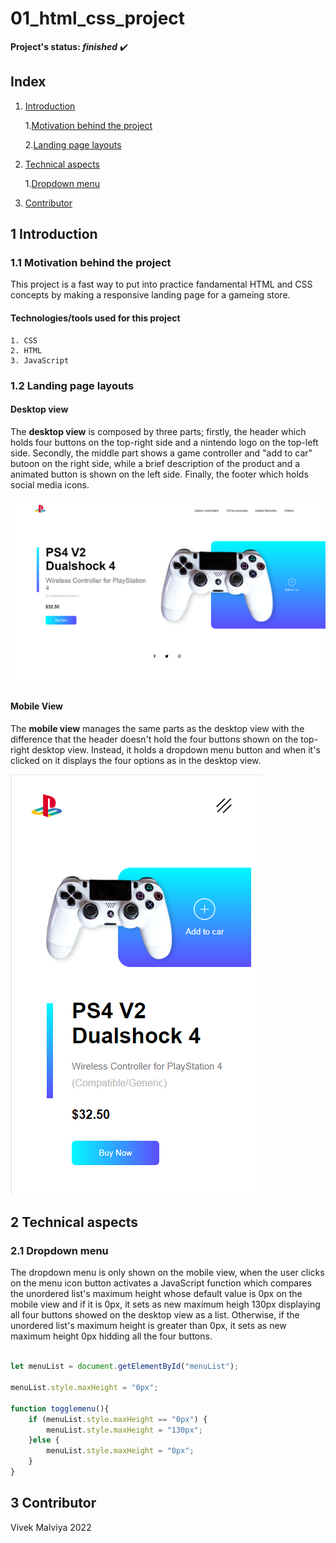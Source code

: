 # 01_html_css_project

__Project's status: *finished*__ :heavy_check_mark:

## Index

1. [Introduction](#1-Introduction)
	
	1.[Motivation behind the project](#11-Motivation-behind-the-project)

	2.[Landing page layouts](#12-Landing-page-layouts)

1. [Technical aspects](#2-Technical-aspects)

	1.[Dropdown menu](#21-Dropdown-menu)

1. [Contributor](#3-Contributor)

## 1 Introduction

### 1.1 Motivation behind the project

This project is a fast way to put into practice fandamental HTML and CSS concepts by making a responsive landing page for a gameing store. 

#### Technologies/tools used for this project
	
	1. CSS
	2. HTML
	3. JavaScript

### 1.2 Landing page layouts

#### Desktop view

The __desktop view__ is composed by three parts; firstly, the header which holds four buttons on the top-right side and a nintendo logo on the top-left side. Secondly, the middle part shows a game controller and "add to car" butoon on the right side, while a brief description of the product and a animated button is shown on the left side. Finally, the footer which holds social media icons.

![Desktop view](https://raw.githubusercontent.com/davidlozada-dev/01_html_css_project/master/assets/img/desktop_view.png)

#### Mobile View

The __mobile view__ manages the same parts as the desktop view with the difference that the header doesn't hold the four buttons shown on the top-right desktop view. Instead, it holds a dropdown menu button and when it's clicked on it displays the four options as in the desktop view. 
	
![Mobile view](https://raw.githubusercontent.com/davidlozada-dev/01_html_css_project/master/assets/img/mobile_view.png)

## 2 Technical aspects

### 2.1 Dropdown menu

The dropdown menu is only shown on the mobile view, when the user clicks on the menu icon button activates a JavaScript function which compares the unordered list's maximum height whose default value is 0px on the mobile view and if it is 0px, it sets as new maximum heigh 130px displaying all four buttons showed on the desktop view as a list. Otherwise, if the unordered list's maximum height is greater than 0px, it sets as new maximum height 0px hidding all the four buttons.

```JAVASCRIPT

let menuList = document.getElementById("menuList");

menuList.style.maxHeight = "0px";

function togglemenu(){
	if (menuList.style.maxHeight == "0px") {
		menuList.style.maxHeight = "130px";
	}else {
		menuList.style.maxHeight = "0px";
	}
}

```

## 3 Contributor

Vivek Malviya 2022
